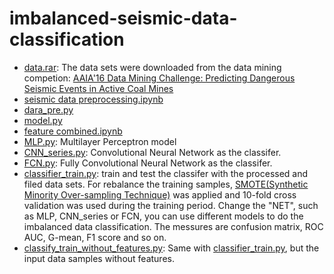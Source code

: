 # imbalanced-seismic-data-classification
- [data.rar](https://github.com/danielgy/imbalanced-seismic-data-classification/blob/master/data.rar): The data sets were downloaded from the data mining competion: [AAIA'16 Data Mining Challenge: Predicting Dangerous Seismic Events in Active Coal Mines](https://knowledgepit.fedcsis.org/contest/view.php?id=112) 
- [seismic data preprocessing.ipynb](https://github.com/danielgy/imbalanced-seismic-data-classification-/blob/master/seismic%20data%20preprocessing.ipynb) 
- [dara_pre.py](https://github.com/danielgy/imbalanced-seismic-data-classification-/blob/master/data_pre.py)
- [model.py](https://github.com/danielgy/imbalanced-seismic-data-classification-/blob/master/model.py)
- [feature combined.ipynb](https://github.com/danielgy/imbalanced-seismic-data-classification-/blob/master/feature%20combined.ipynb)
- [MLP.py](https://github.com/danielgy/imbalanced-seismic-data-classification-/blob/master/MLP.py): Multilayer Perceptron model
- [CNN_series.py](https://github.com/danielgy/imbalanced-seismic-data-classification/blob/master/CNN_series.py): Convolutional Neural Network as the classifer.
- [FCN.py](https://github.com/danielgy/imbalanced-seismic-data-classification/blob/master/FCN.py): Fully Convolutional Neural Network as the classifer.
- [classifier_train.py](https://github.com/danielgy/imbalanced-seismic-data-classification-/blob/master/classify_train.py): train and test the classifer with the processed and filed data sets. For rebalance the training samples, [SMOTE(Synthetic Minority Over-sampling Technique)](https://www.jair.org/media/953/live-953-2037-jair.pdf) was applied and 10-fold cross validation was used during the training 
period. Change the "NET", such as MLP, CNN_series or FCN, you can use different models to do the imbalanced data classification. The messures are confusion matrix, ROC AUC, G-mean, F1 score and so on. 
- [classify_train_without_features.py](https://github.com/danielgy/imbalanced-seismic-data-classification/blob/master/classify_train_without_features.py): Same with [classifier_train.py](https://github.com/danielgy/imbalanced-seismic-data-classification-/blob/master/classify_train.py), but the input data samples without features.
